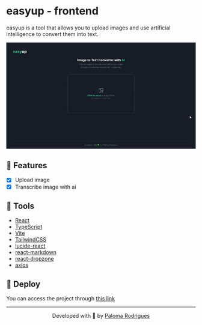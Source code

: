 # easyup - frontend

easyup is a tool that allows you to upload images and use artificial intelligence to convert them into text.

![preview](.github/preview.gif)

## 🔨 Features

- [x] Upload image
- [x] Transcribe image with ai

## 🧪 Tools

- [React](https://react.dev/)
- [TypeScript](https://www.typescriptlang.org/)
- [Vite](https://vitejs.dev/)
- [TailwindCSS](https://tailwindcss.com/)
- [lucide-react](https://lucide.dev/)
- [react-markdown](https://www.npmjs.com/package/react-markdown)
- [react-dropzone](https://www.npmjs.com/package/react-dropzone)
- [axios](https://axios-http.com/)

## 🚀 Deploy

You can access the project through [this link](https://ai-easyup-frontend.vercel.app/)

---

<p align="center">Developed with 💜 by <a href="https://www.linkedin.com/in/palomarodrigs" target="_blank">Paloma Rodrigues</a></p>
